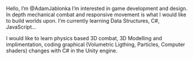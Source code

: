 Hello, I’m @AdamJablonka
I’m interested in game development and design. In depth mechanical combat and responsive movement is what I would like to build worlds upon.
I’m currently learning Data Structures, C#, JavaScript...

I would like to learn physics based 3D combat, 3D Modelling and implimentation, coding graphical (Volumetric Ligthing, Particles, Computer shaders) changes 
with C# in the Unity engine.

<!---
AdamJablonka/AdamJablonka is a ✨ special ✨ repository because its `README.md` (this file) appears on your GitHub profile.
You can click the Preview link to take a look at your changes.
--->
